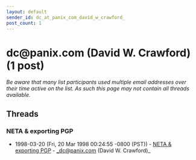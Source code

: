 ```yaml
---
layout: default
sender_id: dc_at_panix_com_david_w_crawford_
post_count: 1
---
```


# dc<span>@</span>panix.com (David W. Crawford) (1 post)

_Be aware that many list participants used multiple email addresses over their time active on the list. As such this page may not contain all threads available._

## Threads

### NETA & exporting PGP
+ 1998-03-20 (Fri, 20 Mar 1998 00:24:55 -0800 (PST)) - [NETA & exporting PGP](/archive/1998/03/abea8c348aeffbdbeb88049aa1f9dc68e82939aa343baad666c5657860e15624) - _dc@panix.com (David W. Crawford)_

